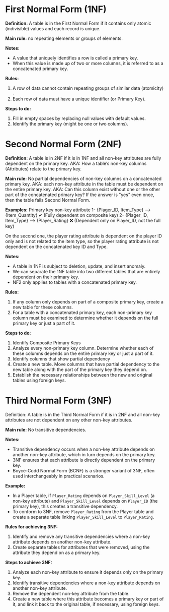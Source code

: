 # First Normal Form (1NF)
**Definition:** A table is in the First Normal Form if it contains only atomic (indivisible) values and each record is unique.

**Main rule:** no repeating elements or groups of elements.

**Notes:**
- A value that uniquely identifies a row is called a primary key.
- When this value is made up of two or more columns, it is referred to as a concatenated primary key. 

**Rules:**
1. A row of data cannot contain repeating groups of similar data (atomicity) .
2. Each row of data must have a unique identifier (or Primary Key).

**Steps to do:**
1. Fill in empty spaces by replacing null values with default values.
2. Identify the primary key (might be one or two columns).

# Second Normal Form (2NF)
**Definition:** A table is in 2NF if it is in 1NF and all non-key attributes are fully dependent on the primary key. AKA: How a table’s non-key columns (Attributes) relate to the primary key.

**Main rule:** No partial dependencies of non-key columns on a concatenated primary key.
AKA: each non-key attribute in the table must be dependent on the entire primary key.
AKA: Can this column exist without one or the other part of the concatenated primary key? If the answer is "yes" even once, then the table fails Second Normal Form. 

**Examples:**
Primary key                              non-key attribute
1- {Plager_lD, Item_Type} —> {Item_Quantity} ✔ (Fully dependent on composite key)
2- {Plager_lD, Item_Type} —> {Player_Rating} ❌ (Dependent only on Player_ID, not the full key)

On the second one, the player rating attribute is dependent on the player ID only and is not related to the item type, so the player rating attribute is not dependent on the concatenated key ID and Type.

**Notes:**
- A table in 1NF is subject to deletion, update, and insert anomaly.
- We can separate the 1NF table into two different tables that are entirely dependent on their primary key.
- NF2 only applies to tables with a concatenated primary key.

**Rules:**
1. If any column only depends on part of a composite primary key, create a new table for these columns.
2. For a table with a concatenated primary key, each non-primary key column must be examined to determine whether it depends on the full primary key or just a part of it.

**Steps to do:**
1. Identify Composite Primary Keys
2. Analyze every non-primary key column. Determine whether each of these columns depends on the entire primary key or just a part of it.
3. Identify columns that show partial dependency
4. Create a new table. Move columns that have partial dependency to the new table along with the part of the primary key they depend on.
5. Establish the necessary relationships between the new and original tables using foreign keys.



# Third Normal Form (3NF)
Definition: A table is in the Third Normal Form if it is in 2NF and all non-key attributes are not dependent on any other non-key attributes.

**Main rule:** No transitive dependencies.

**Notes:**
- Transitive dependency occurs when a non-key attribute depends on another non-key attribute, which in turn depends on the primary key.
- 3NF ensures that each attribute is directly dependent on the primary key.
- Boyce-Codd Normal Form (BCNF) is a stronger variant of 3NF, often used interchangeably in practical scenarios.

**Example:**
- In a Player table, if `Player_Rating` depends on `Player_Skill_Level` (a non-key attribute) and `Player_Skill_Level` depends on `Player_ID` (the primary key), this creates a transitive dependency.
- To conform to 3NF, remove `Player_Rating` from the Player table and create a separate table linking `Player_Skill_Level` to `Player_Rating`.

**Rules for achieving 3NF:**
1. Identify and remove any transitive dependencies where a non-key attribute depends on another non-key attribute.
2. Create separate tables for attributes that were removed, using the attribute they depend on as a primary key.

**Steps to achieve 3NF:**
1. Analyze each non-key attribute to ensure it depends only on the primary key.
2. Identify transitive dependencies where a non-key attribute depends on another non-key attribute.
3. Remove the dependent non-key attribute from the table.
4. Create a new table where this attribute becomes a primary key or part of it, and link it back to the original table, if necessary, using foreign keys.
